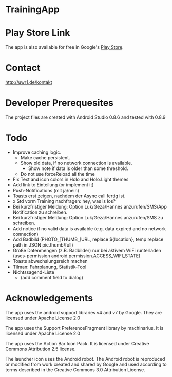 TrainingApp
===========

Play Store Link
===============
The app is also available for free in Google's [Play Store](https://play.google.com/store/apps/details?id=de.uwr1.training).

Contact
=======
http://uwr1.de/kontakt

Developer Prerequesites
=======================
The project files are created with Android Studio 0.8.6 and tested with 0.8.9

Todo
====
+ Improve caching logic.
  + Make cache persistent.
  + Show old data, if no network connection is available.
    + Show note if data is older than some threshold.
  + Do not use forceReload all the time
+ Fix Text and icon colors in Holo and Holo.Light themes 
+ Add link to Einteilung (or implement it)
+ Push-Notifications (mit ja/nein)
+ Toasts erst zeigen, nachdem der Async call fertig ist.
+ x Std vorm Training nachfragen: hey, was is los?
+ Bei kurzfristiger Meldung: Option Luk/Geza/Hannes anzurufen/SMS/App Notification zu schreiben.
+ Bei kurzfristiger Meldung: Option Luk/Geza/Hannes anzurufen/SMS zu schreiben.
+ Add notice if no valid data is available (e.g. data expired and no network connection)
+ Add Badbild (PHOTO_[THUMB_]URL, replace ${location}, temp replace path in JSON pic.thumb/full)
+ Große Datenmengen (z.B. Badbilder) nur bei aktivem WiFi runterladen (uses-permission android.permission.ACCESS_WIFI_STATE)
+ Toasts abwechslungsreich machen
+ Tilman: Fahrplanung, Statistik-Tool
+ Nichtssagend-Liste
  + (add comment field to dialog)

Acknowledgements
================
The app uses the android support libraries v4 and v7 by Google. They are licensed under Apache License 2.0

The app uses the Support PreferenceFragment library by machinarius. It is licensed under Apache License 2.0

The app uses the Action Bar Icon Pack. It is licensed under Creative Commons Attribution 2.5 license.

The launcher icon uses the Android robot.
The Android robot is reproduced or modified from work created and shared by Google and used according to terms described in the Creative Commons 3.0 Attribution License.
